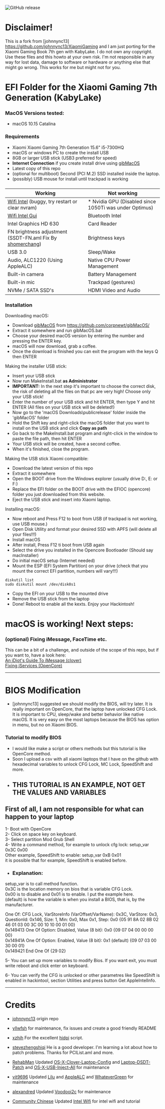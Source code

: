 ![GitHub release](https://img.shields.io/github/release/johnnync13/XiaomiGaming.svg)

# Disclaimer!
This is a fork from [johnnync13] https://github.com/johnnync13/XiaomiGaming and I am just porting for the Xiaomi Gaming Book 7th gen with KabyLake. I do not own any copyright.
Use these files and this howto at your own risk. I'm not responsible in any way for lost data, damage to software or hardware or anything else that might go wrong. This works for me but might not for you.

# EFI Folder for the Xiaomi Gaming 7th Generation (KabyLake)

### MacOS Versions tested:
* macOS 10.15 Catalina

### Requirements
* Xiaomi Xiaomi Gaming 7th Generation 15.6" i5-7300HQ
* macOS or windows PC to create the install USB
* 8GB or larger USB stick (USB3 preferred for speed)
* **Internet Connection** if you create install drive using [gibMacOS](https://github.com/corpnewt/gibMacOS/archive/master.zip)
* Latest copy of this repo
* (optional for multiboot) Second (PCI M.2) SSD installed inside the laptop.
* (possibly) USB mouse for install until trackpad is working

### 
| Working | Not working |
| ------------- | ------------- |
| [Wifi Intel]() (buggy, try restart or clear nvram) | * Nvidia GPU (Disabled since 1050Ti was under Optimus)  |
| [Wifi Intel Gui](https://github.com/1hbb/OpenIntelWireless-Factory/releases) | Bluetooth Intel |
| Intel Graphics HD 630 | Card Reader |
| FN brightness adjustment (SSDT-FN.aml Fix By [shomerchang](https://github.com/shomerchang)) | Brightness keys|
| USB 3.0 | Sleep/Wake |
| Audio, ALC1220 (Using AppleALC) | Native CPU Power Management |
| Built-in camera | Battery Management |
| Built-in mic | Trackpad (gestures) |
| NVMe / SATA SSD's | HDMI Video and Audio |

### Installation
Downloading macOS:
* Download [gibMacOS](https://github.com/corpnewt/gibMacOS/archive/master.zip) from https://github.com/corpnewt/gibMacOS/
* Extract it somewhere and run gibMacOS.bat
* Choose your desired macOS version by entering the number and pressing the ENTER key.
* macOS will now download, grab a coffee.
* Once the download is finished you can exit the program with the keys Q then ENTER

Making the installer USB stick:
* Insert your USB stick
* Now run MakeInstall.bat **as Administrator**
* **IMPORTANT:** In the next step it's important to choose the correct disk, the risk of deleting all the files on that pc are very high! Choose only your USB stick!
* Enter the number of your USB stick and hit ENTER, then type Y and hit ENTER (All files on your USB stick will be deleted!)
* Now go to the 'macOS Downloads\publicrelease' folder inside the 'gibMacOS' folder
* Hold the Shift key and right-click the macOS folder that you want to install on the USB stick and click **Copy as path**
* Go back to the MakeInstall.bat program and right-click in the window to paste the file path, then hit ENTER
* Your USB stick will be created, have a second coffee.
* When it's finished, close the program.

Making the USB stick Xiaomi compatible:
* Download the latest version of this repo
* Extract it somewhere
* Open the BOOT drive from the Windows explorer (usually drive D:, E: or F:)
* Replace the EFI folder on the BOOT drive with the EFIOC (opencore) folder you just downloaded from this website.
* Eject the USB stick and insert into Xiaomi laptop.

Installing macOS:
* Now reboot and Press F12 to boot from USB (if trackpad is not working, use USB mouse.)
* Open Disk Utility and format your desired SSD with APFS (will delete all your files!!!)
* Install macOS 
* After install, Press F12 ti boot from USB again 
* Select the drive you installed in the Opencore Bootloader (Should say macInstaller)
* Do initial macOS setup (Internet needed)
* Mount the ESP (EFI System Partition) on your drive (check that you mount the correct EFI partition, numbers will vary!!!)
```
diskutil list
sudo diskutil mount /dev/disk0s1
```
* Copy the EFI on your USB to the mounted drive
* Remove the USB stick from the laptop
* Done! Reboot to enable all the kexts. Enjoy your Hackintosh!

# macOS is working! Next steps:
### (optional) Fixing iMessage, FaceTime etc.
This can be a bit of a challenge, and outside of the scope of this repo, but if you want to, have a look here:<br />
[An iDiot's Guide To iMessage (clover)](https://www.tonymacx86.com/threads/an-idiots-guide-to-imessage.196827/)<br />
[Fixing iServices (OpenCore)](https://khronokernel-2.gitbook.io/opencore-vanilla-desktop-guide/extras/iservices)

***

# BIOS Modification
* [johnnync13] suggested we should modify the BIOS, will try later. It is really important on OpenCore, that the laptop have unlocked CFG Lock. It is important to CPU, sleep/wake and better behavior like native macOS. It is very easy on the most laptops because the BIOS has option in menu, but no on Xiaomi BIOS.

### Tutorial to modify BIOS  
* I would like make a script or others methods but this tutorial is like OpenCore method.  
* Soon I upload a csv with all xiaomi laptops that I have on the github with hexadecimal variables to unlock CFG Lock, MC Lock, SpeedShift and more.    
* ## THIS TUTORIAL IS AN EXAMPLE, NOT GET THE VALUES AND VARIABLES
  
## First of all, I am not responsible for what can happen to your laptop  
  
1- Boot with OpenCore  
2- Click on space key on keyboard.  
3- Select partition Mod Grub Shell  
4- Write a command method, for example to unlock cfg lock: setup_var 0x3C 0x00  
Other example, SpeedShift to enable: setup_var 0xB 0x01  
it is possible that for example, SpeedShift is enabled before.     
* ### Explanation:  
setup_var is to call method function.  
0x3C is the location memory on bios that is variable CFG Lock.    
0x00 is to disable and 0x01 is to enable. I put the example here.  
(default) is how the variable is when you install a BIOS, that is, by the manufacturer.  

One Of: CFG Lock, VarStoreInfo (VarOffset/VarName): 0x3C, VarStore: 0x3, QuestionId: 0x146, Size: 1, Min:   0x0, Max 0x1, Step: 0x0 {05 91 8A 02 8B 02 46 01 03 00 3C 00 10 10 00 01 00}  
0x149413 			One Of Option: Disabled, Value (8 bit): 0x0 {09 07 04 00 00 00 00}  
0x14941A 			One Of Option: Enabled, Value (8 bit): 0x1 (default) {09 07 03 00 30 00 01}  
0x149421 		End One Of {29 02}  
  
5- You can set up more variables to modify Bios. If you want exit, you must write reboot and click enter on keyboard.  
  
6- You can verify the CFG is unlocked or other parametres like SpeedShift is enabled in hackintool, section Utilities and press button Get AppleIntelInfo.  

***

# Credits
- [johnnync13](https://github.com/johnnync13/) origin repo

- [yllwfsh](https://github.com/yllwfsh) for maintenance, fix issues and create a good friendly README

- [xzhih](https://github.com/xzhih) For the excellent [hidpi](https://github.com/xzhih/one-key-hidpi) script.

- [stevezhengshiqi](https://github.com/stevezhengshiqi) He is a good developer. I'm learning a lot about how to patch problems. Thanks for PCIList.aml and more.

- [RehabMan](https://github.com/RehabMan) Updated [OS-X-Clover-Laptop-Config](https://github.com/RehabMan/OS-X-Clover-Laptop-Config) and [Laptop-DSDT-Patch](https://github.com/RehabMan/Laptop-DSDT-Patch) and [OS-X-USB-Inject-All](https://github.com/RehabMan/OS-X-USB-Inject-All) for maintenance

- [vit9696](https://github.com/vit9696) Updated [Lilu](https://github.com/vit9696/Lilu) and [AppleALC](https://github.com/vit9696/AppleALC) and [WhateverGreen](https://github.com/vit9696/WhateverGreen)  for maintenance

- [alexandred](https://github.com/alexandred) Updated [Voodooi2c](https://github.com/alexandred/VoodooI2C) for maintenance

- [Community Chinese](https://github.com/a565109863) Updated [Intel Wifi](https://bbs.pcbeta.org/forum.php?mod=viewthread&tid=1838489) for intel wifi and tutorial
